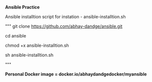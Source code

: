 **Ansible Practice**

Ansible installtion script for instation - ansible-installtion.sh

"""
git clone https://github.com/abhay-dandge/ansible.git

cd ansible

chmod +x ansible-installtion.sh

sh ansible-installtion.sh

"""


**Personal Docker image = docker.io/abhaydandgedocker/myansible**


